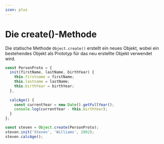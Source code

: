 ```yaml
---
icon: plus
---
```


# Die create()-Methode

Die statische Methode `Object.create()` erstellt ein neues Objekt, wobei ein bestehendes Objekt als Prototyp für das neu erstellte Objekt verwendet wird.

```javascript
const PersonProto = {
  init(firstName, lastName, birthYear) {
    this.firstname = firstName;
    this.lastname = lastName;
    this.birthYear = birthYear;
  },
  
  calcAge() {
    const currentYear = new Date().getFullYear();
    console.log(currentYear - this.birthYear);
  }
};

const steven = Object.create(PersonProto);
steven.init('Steven', 'Williams', 2002);
steven.calcAge();
```
